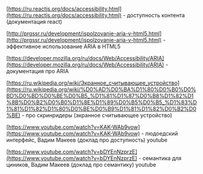   

[https://ru.reactjs.org/docs/accessibility.html](https://ru.reactjs.org/docs/accessibility.html) - доступность контента (документация react)

[http://prgssr.ru/development/ispolzovanie-aria-v-html5.html](http://prgssr.ru/development/ispolzovanie-aria-v-html5.html) - эффективное использование ARIA в HTML5

[https://developer.mozilla.org/ru/docs/Web/Accessibility/ARIA](https://developer.mozilla.org/ru/docs/Web/Accessibility/ARIA) - документация про ARIA

[https://ru.wikipedia.org/wiki/Экранное_считывающее_устройство](https://ru.wikipedia.org/wiki/%D0%AD%D0%BA%D1%80%D0%B0%D0%BD%D0%BD%D0%BE%D0%B5_%D1%81%D1%87%D0%B8%D1%82%D1%8B%D0%B2%D0%B0%D1%8E%D1%89%D0%B5%D0%B5_%D1%83%D1%81%D1%82%D1%80%D0%BE%D0%B9%D1%81%D1%82%D0%B2%D0%BE) - про скринридеры (экранное считывающее устройство)

[https://www.youtube.com/watch?v=KAK-WAb9vow](https://www.youtube.com/watch?v=KAK-WAb9vow) - людоедский интерфейс, Вадим Макеев (доклад про доступность) youtube

[https://www.youtube.com/watch?v=bDYEnNzprzE](https://www.youtube.com/watch?v=bDYEnNzprzE) - cемантика для циников, Вадим Макеев (доклад про семантику) youtube